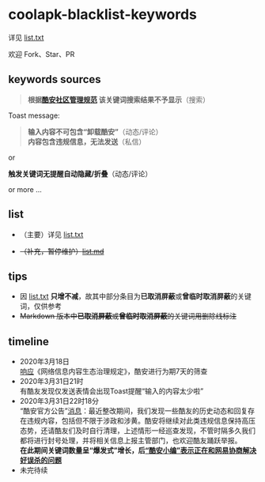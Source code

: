 # coolapk-blacklist-keywords
详见 [list.txt](https://github.com/Coolapk-Fan/coolapk-blacklist-keywords/blob/master/list.txt)

欢迎 Fork、Star、PR
## keywords sources

> **根据[酷安社区管理规范](https://github.com/Coolapk-Fan/communitySpecification) 该关键词搜索结果不予显示**（搜索）

Toast message: 

> **输入内容不可包含“卸载酷安”**（动态/评论）<br>
 **内容包含违规信息，无法发送**（私信）

 or 
 
 **触发关键词无提醒自动隐藏/折叠**（动态/评论）
 
  or more ...
## list
-  （主要）详见 [list.txt](https://github.com/Coolapk-Fan/coolapk-blacklist-keywords/blob/master/list.txt)

-  ~~（补充，暂停维护）[list.md](https://github.com/Coolapk-Fan/coolapk-blacklist-keywords/blob/master/list.txt)~~
## tips
-  因 [list.txt](https://github.com/Coolapk-Fan/coolapk-blacklist-keywords/blob/master/list.txt) **只增不减**，故其中部分条目为**已取消屏蔽**或**曾临时取消屏蔽**的关键词，仅供参考
-  ~~Markdown 版本中**已取消屏蔽**或**曾临时取消屏蔽**的关键词用删除线标注~~

## timeline
- 2020年3月18日 <br>[响应](https://www.coolapk.com/feed/17375619)《网络信息内容生态治理规定》，酷安进行为期7天的筛查
- 2020年3月31日21时 <br>有酷友发现仅发送表情会出现Toast提醒“输入的内容太少啦”
- 2020年3月31日22时18分 <br>“酷安官方公告”[消息](https://www.coolapk.com/feed/17734430)：最近整改期间，我们发现一些酷友的历史动态和回复存在违规内容，包括但不限于涉政和涉黄。酷安将继续对此类违规信息保持高压态势，还请酷友们及时自行清理，上述情形一经巡查发现，不管时隔多久我们都将进行封号处理，并将相关信息上报主管部门，也欢迎酷友踊跃举报。 <br>
**在此期间关键词数量呈“爆发式”增长，后[“酷安小编”表示正在和网易协商解决好误杀的问题](https://www.coolapk.com/feed/17783309)**
- 未完待续

